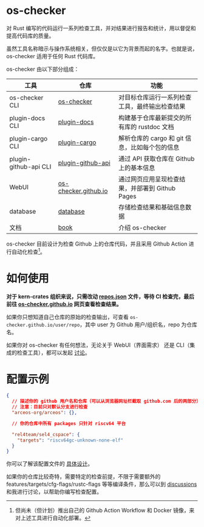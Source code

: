 # os-checker

对 Rust 编写的代码运行一系列检查工具，并对结果进行报告和统计，用以督促和提高代码库的质量。

虽然工具名称暗示与操作系统相关，但仅仅是以它为背景而起的名字。也就是说， os-checker 适用于任何 Rust 代码库。

os-checker 由以下部分组成：

| 工具                  | 仓库                          | 功能                                            |
|-----------------------|-------------------------------|-------------------------------------------------|
| os-checker CLI        | [os-checker]                  | 对目标仓库运行一系列检查工具，最终输出检查结果  |
| plugin-docs CLI       | [plugin-docs]                 | 构建基于仓库最新提交的所有库的 rustdoc 文档     |
| plugin-cargo CLI      | [plugin-cargo]                | 解析仓库的 cargo 和 git 信息，比如每个包的信息  |
| plugin-github-api CLI | [plugin-github-api]           | 通过 API 获取仓库在 Github 上的基本信息         |
| WebUI                 | [os-checker.github.io][WebUI] | 通过网页应用呈现检查结果，并部署到 Github Pages |
| database              | [database]                    | 存储检查结果和基础信息数据                      |
| 文档                  | [book]                        | 介绍 os-checker                                 |

[os-checker]: https://github.com/os-checker/os-checker
[plugin-github-api]: https://github.com/os-checker/plugin-github-api
[plugin-cargo]: https://github.com/os-checker/plugin-cargo
[plugin-docs]: https://github.com/os-checker/docs

[WebUI]: https://github.com/os-checker/os-checker.github.io
[os-checker.github.io]: https://os-checker.github.io
[database]: https://github.com/os-checker/database
[book]: https://github.com/os-checker/book

os-checker 目前设计为检查 Github 上的仓库代码，并且采用 Github Action 进行自动化检查[^ga]。

[^ga]: 但尚未（但计划）推出自己的 Github Action Workflow 和 Docker 镜像，来对上述工具进行自动化部署。

# 如何使用

**对于 kern-crates 组织来说，只需改动 [repos.json] 文件，等待 CI 检查完，最后前往 [os-checker.github.io] 网页查看检查结果。**

[repos.json]: https://github.com/os-checker/os-checker/blob/main/assets/repos-ui.json

如果你只想知道自己仓库的原始的检查输出，可查看 `os-checker.github.io/user/repo`，其中 user 为 Github 用户/组织名，repo 为仓库名。

如果你对 os-checker 有任何想法，无论关于 WebUI（界面需求） 还是 CLI（集成的检查工具），都可以发起 [讨论][discussions]。

# 配置示例

```json
{
  // 描述你的 github 用户名和仓库（可以从浏览器网址栏截取 github.com 后的两部分）
  // 注意：目前只对默认分支进行检查
  "arceos-org/arceos": {},

  // 你的仓库中所有 packages 只针对 riscv64 平台

  "rel4team/sel4_cspace": {
    "targets": "riscv64gc-unknown-none-elf"
  }
}
```

你可以了解该配置文件的 [具体设计](./config.md)。

如果你的仓库比较奇特，需要特定的检查前提，不限于需要额外的 features/targets/cfg-flags/rustc-flags 等等编译条件，那么可以到 
[discussions] 和我进行讨论，以帮助你编写检查配置。

[discussions]: https://github.com/os-checker/os-checker/discussions

